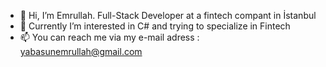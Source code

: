 - 👋 Hi, I’m Emrullah. Full-Stack Developer at a fintech compant in İstanbul
- 👀 Currently I’m interested in C# and trying to specialize in Fintech
- 📫 You can reach me via my e-mail adress : yabasunemrullah@gmail.com

<!---
emrullahyabasun/emrullahyabasun is a ✨ special ✨ repository because its `README.md` (this file) appears on your GitHub profile.
You can click the Preview link to take a look at your changes.
--->
